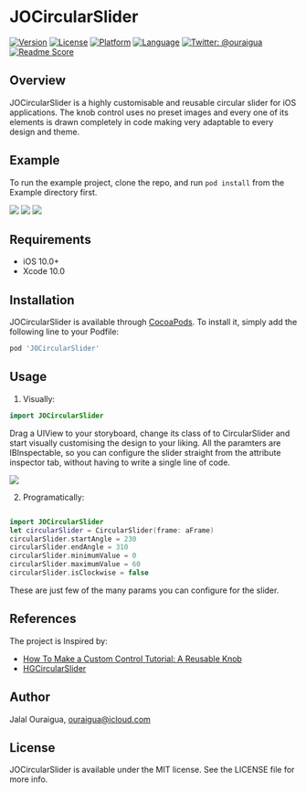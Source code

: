 # JOCircularSlider

[![Version](https://img.shields.io/cocoapods/v/JOCircularSlider.svg?style=flat)](https://cocoapods.org/pods/JOCircularSlider)
[![License](https://img.shields.io/cocoapods/l/JOCircularSlider.svg?style=flat)](https://cocoapods.org/pods/JOCircularSlider)
[![Platform](https://img.shields.io/cocoapods/p/JOCircularSlider.svg?style=flat)](https://cocoapods.org/pods/JOCircularSlider)
[![Language](https://img.shields.io/badge/language-Swift-orange.svg?style=flat)]()
[![Twitter: @ouraigua](https://img.shields.io/badge/contact-@ouraigua-blue.svg?style=flat)](https://twitter.com/ouraigua)
[![Readme Score](http://readme-score-api.herokuapp.com/score.svg?url=https://github.com/ouraigua/jocircularslider)](http://clayallsopp.github.io/readme-score?url=https://github.com/ouraigua/jocircularslider)

## Overview

JOCircularSlider is a highly customisable and reusable circular slider for iOS applications.
The knob control uses no preset images and every one of its elements is drawn completely in code making very adaptable to every design and theme.  


## Example

To run the example project, clone the repo, and run `pod install` from the Example directory first.

![](https://github.com/ouraigua/JOCircularSlider/blob/master/Screenshots/shot1.gif) 
![](https://github.com/ouraigua/JOCircularSlider/blob/master/Screenshots/shot2.gif) 
![](https://github.com/ouraigua/JOCircularSlider/blob/master/Screenshots/shot3.gif)

## Requirements

- iOS 10.0+
- Xcode 10.0

## Installation

JOCircularSlider is available through [CocoaPods](https://cocoapods.org). To install
it, simply add the following line to your Podfile:

```ruby
pod 'JOCircularSlider'
```

## Usage
1. Visually:

```swift
import JOCircularSlider
```
Drag a UIView to your storyboard, change its class of to CircularSlider and start visually customising the design to your liking.
All the paramters are IBInspectable, so you can configure the slider straight from the attribute inspector tab, without having to write a single line of code.

![](https://github.com/ouraigua/JOCircularSlider/blob/master/Screenshots/shot4.gif)

2. Programatically:

```swift

import JOCircularSlider
let circularSlider = CircularSlider(frame: aFrame)
circularSlider.startAngle = 230
circularSlider.endAngle = 310
circularSlider.minimumValue = 0
circularSlider.maximumValue = 60
circularSlider.isClockwise = false
```
These are just few of the many params you can configure for the slider.

## References

The project is Inspired by:
- [How To Make a Custom Control Tutorial: A Reusable Knob](https://www.raywenderlich.com/5294-how-to-make-a-custom-control-tutorial-a-reusable-knob)
- [HGCircularSlider](https://github.com/HamzaGhazouani/HGCircularSlider)

## Author

Jalal Ouraigua, ouraigua@icloud.com

## License

JOCircularSlider is available under the MIT license. See the LICENSE file for more info.
